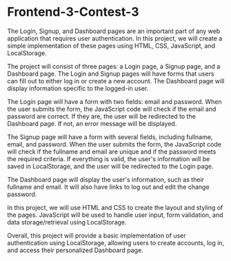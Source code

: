 # Frontend-3-Contest-3
 
The Login, Signup, and Dashboard pages are an important part of any web application that requires user authentication. In this project, we will create a simple implementation of these pages using HTML, CSS, JavaScript, and LocalStorage.

The project will consist of three pages: a Login page, a Signup page, and a Dashboard page. The Login and Signup pages will have forms that users can fill out to either log in or create a new account. The Dashboard page will display information specific to the logged-in user.

The Login page will have a form with two fields: email and password. When the user submits the form, the JavaScript code will check if the email and password are correct. If they are, the user will be redirected to the Dashboard page. If not, an error message will be displayed.

The Signup page will have a form with several fields, including fullname, email, and password. When the user submits the form, the JavaScript code will check if the fullname and email are unique and if the password meets the required criteria. If everything is valid, the user's information will be saved in LocalStorage, and the user will be redirected to the Login page.

The Dashboard page will display the user's information, such as their fullname and email. It will also have links to log out and edit the change password.

In this project, we will use HTML and CSS to create the layout and styling of the pages. JavaScript will be used to handle user input, form validation, and data storage/retrieval using LocalStorage.

Overall, this project will provide a basic implementation of user authentication using LocalStorage, allowing users to create accounts, log in, and access their personalized Dashboard page.
